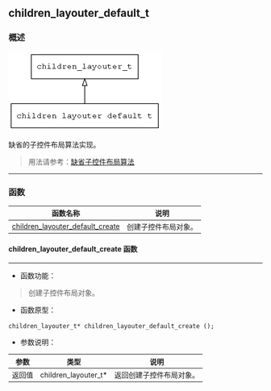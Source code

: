 ## children\_layouter\_default\_t
### 概述
![image](images/children_layouter_default_t_0.png)

缺省的子控件布局算法实现。

> 用法请参考：[缺省子控件布局算法](
https://github.com/zlgopen/awtk/blob/master/docs/children_layouter_default.md)
----------------------------------
### 函数
<p id="children_layouter_default_t_methods">

| 函数名称 | 说明 | 
| -------- | ------------ | 
| <a href="#children_layouter_default_t_children_layouter_default_create">children\_layouter\_default\_create</a> | 创建子控件布局对象。 |
#### children\_layouter\_default\_create 函数
-----------------------

* 函数功能：

> <p id="children_layouter_default_t_children_layouter_default_create">创建子控件布局对象。

* 函数原型：

```
children_layouter_t* children_layouter_default_create ();
```

* 参数说明：

| 参数 | 类型 | 说明 |
| -------- | ----- | --------- |
| 返回值 | children\_layouter\_t* | 返回创建子控件布局对象。 |
